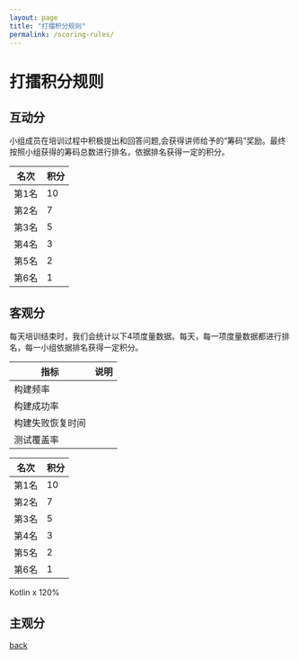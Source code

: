 ```yaml
---
layout: page
title: "打擂积分规则"
permalink: /scoring-rules/
---
```


# 打擂积分规则


## 互动分

小组成员在培训过程中积极提出和回答问题,会获得讲师给予的“筹码”奖励。最终按照小组获得的筹码总数进行排名，依据排名获得一定的积分。

| 名次  | 积分 |
| ----- | ---- |
| 第1名 | 10   |
| 第2名 | 7    |
| 第3名 | 5    |
| 第4名 | 3    |
| 第5名 | 2    |
| 第6名 | 1    |

## 客观分

每天培训结束时，我们会统计以下4项度量数据。每天，每一项度量数据都进行排名，每一小组依据排名获得一定积分。

| 指标             | 说明 |
| ---------------- | ---- |
| 构建频率         |      |
| 构建成功率         |      |
| 构建失败恢复时间 |      |
| 测试覆盖率 |      |

| 名次  | 积分 |
| ----- | ---- |
| 第1名 | 10   |
| 第2名 | 7    |
| 第3名 | 5    |
| 第4名 | 3    |
| 第5名 | 2    |
| 第6名 | 1    |

Kotlin x 120%

## 主观分

[back](./)
